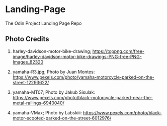# Landing-Page
The Odin Project Landing Page Repo


## Photo Credits
1. harley-davidson-motor-bike-drawing; https://toppng.com/free-image/harley-davidson-motor-bike-drawings-PNG-free-PNG-Images_82320

2. yamaha-R3.jpg; Photo by Juan Montes: https://www.pexels.com/photo/yamaha-motorcycle-parked-on-the-street-12293622/

3. yamaha-MT07; Photo by Jakub Sisulak: https://www.pexels.com/photo/black-motorcycle-parked-near-the-metal-railings-6940040/

4. yamaha-VMax; Photo by Labskiii: https://www.pexels.com/photo/black-motor-scooted-parked-on-the-street-6012976/
